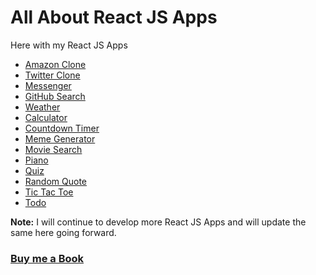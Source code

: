 # All About React JS Apps

Here with my React JS Apps

- [Amazon Clone](https://praveenoruganti-amaz.firebaseapp.com/)
- [Twitter Clone](https://praveenoruganti-twitter-clone.firebaseapp.com/)
- [Messenger](https://praveenoruganti-msg-clone.firebaseapp.com/)
- [GitHub Search](https://praveenoruganti-github-search.firebaseapp.com/)
- [Weather](https://praveenoruganti-weather-app.firebaseapp.com/)
- [Calculator](https://praveen-calculator-app.firebaseapp.com/)
- [Countdown Timer](https://praveencountdown-timer-app.firebaseapp.com/)
- [Meme Generator](https://praveen-meme-generator.firebaseapp.com/)
- [Movie Search](https://praveen-movie-search-app.firebaseapp.com/)
- [Piano](https://praveenoruganti-piano-app.firebaseapp.com/)
- [Quiz](https://praveenoruganti-quiz-app.firebaseapp.com/)
- [Random Quote](https://praveen-random-quote-app.firebaseapp.com/)
- [Tic Tac Toe](http://praveen-tic-tac-toe-app.firebaseapp.com/)
- [Todo](http://praveenoruganti-todo-app.firebaseapp.com/)

**Note:** I will continue to develop more React JS Apps and will update the same here going forward.

### [Buy me a Book](https://www.buymeacoffee.com/praveenoruganti)
